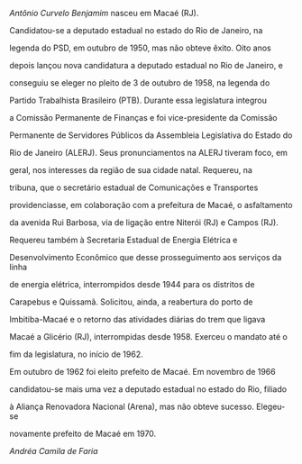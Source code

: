 

*Antônio Curvelo Benjamim* nasceu em Macaé (RJ).



Candidatou-se a deputado estadual no estado do Rio de Janeiro, na

legenda do PSD, em outubro de 1950, mas não obteve êxito. Oito anos

depois lançou nova candidatura a deputado estadual no Rio de Janeiro, e

conseguiu se eleger no pleito de 3 de outubro de 1958, na legenda do

Partido Trabalhista Brasileiro (PTB). Durante essa legislatura integrou

a Comissão Permanente de Finanças e foi vice-presidente da Comissão

Permanente de Servidores Públicos da Assembleia Legislativa do Estado do

Rio de Janeiro (ALERJ). Seus pronunciamentos na ALERJ tiveram foco, em

geral, nos interesses da região de sua cidade natal. Requereu, na

tribuna, que o secretário estadual de Comunicações e Transportes

providenciasse, em colaboração com a prefeitura de Macaé, o asfaltamento

da avenida Rui Barbosa, via de ligação entre Niterói (RJ) e Campos (RJ).

Requereu também à Secretaria Estadual de Energia Elétrica e

Desenvolvimento Econômico que desse prosseguimento aos serviços da linha

de energia elétrica, interrompidos desde 1944 para os distritos de

Carapebus e Quissamã. Solicitou, ainda, a reabertura do porto de

Imbitiba-Macaé e o retorno das atividades diárias do trem que ligava

Macaé a Glicério (RJ), interrompidas desde 1958. Exerceu o mandato até o

fim da legislatura, no início de 1962.



Em outubro de 1962 foi eleito prefeito de Macaé. Em novembro de 1966

candidatou-se mais uma vez a deputado estadual no estado do Rio, filiado

à Aliança Renovadora Nacional (Arena), mas não obteve sucesso. Elegeu-se

novamente prefeito de Macaé em 1970.



*Andréa Camila de Faria*



